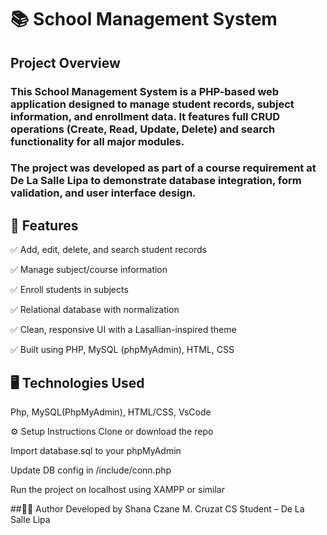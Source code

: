 # 📚 School Management System
## Project Overview
### This School Management System is a PHP-based web application designed to manage student records, subject information, and enrollment data. It features full CRUD operations (Create, Read, Update, Delete) and search functionality for all major modules.
### The project was developed as part of a course requirement at De La Salle Lipa to demonstrate database integration, form validation, and user interface design.

## 🔧 Features
✅ Add, edit, delete, and search student records

✅ Manage subject/course information

✅ Enroll students in subjects

✅ Relational database with normalization

✅ Clean, responsive UI with a Lasallian-inspired theme

✅ Built using PHP, MySQL (phpMyAdmin), HTML, CSS

## 🖥️ Technologies Used
Php, MySQL(PhpMyAdmin), HTML/CSS, VsCode

⚙️ Setup Instructions
Clone or download the repo

Import database.sql to your phpMyAdmin

Update DB config in /include/conn.php

Run the project on localhost using XAMPP or similar

##👨‍💻 Author
Developed by Shana Czane M. Cruzat
CS Student – De La Salle Lipa


